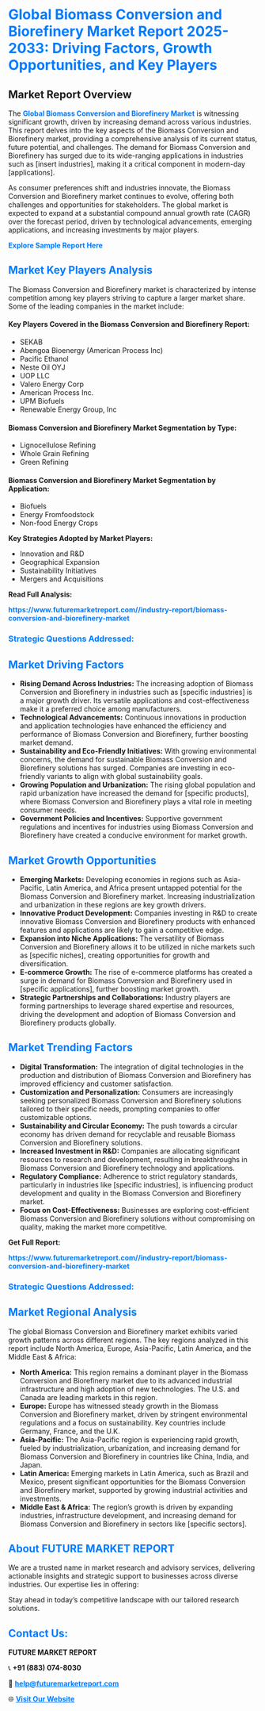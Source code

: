 <h1 style="color: #007BFF;">Global Biomass Conversion and Biorefinery Market Report 2025-2033: Driving Factors, Growth Opportunities, and Key Players</h1>

<section id="overview">
<h2>Market Report Overview</h2>
<p>The <a href="https://www.futuremarketreport.com//industry-report/biomass-conversion-and-biorefinery-market" style="color: #007BFF; text-decoration: none;"><strong>Global Biomass Conversion and Biorefinery Market</strong></a> is witnessing significant growth, driven by increasing demand across various industries. This report delves into the key aspects of the Biomass Conversion and Biorefinery market, providing a comprehensive analysis of its current status, future potential, and challenges. The demand for Biomass Conversion and Biorefinery has surged due to its wide-ranging applications in industries such as [insert industries], making it a critical component in modern-day [applications].</p>
<p>As consumer preferences shift and industries innovate, the Biomass Conversion and Biorefinery market continues to evolve, offering both challenges and opportunities for stakeholders. The global market is expected to expand at a substantial compound annual growth rate (CAGR) over the forecast period, driven by technological advancements, emerging applications, and increasing investments by major players.</p>
</section>

<section id="overview">
<p><a href="https://www.futuremarketreport.com//request-sample/reportId=59231" style="color: #007BFF; text-decoration: none;"><strong>Explore Sample Report Here</strong></a></p>
</section>

<section id="key-players">
<h2 style="color: #007BFF;">Market Key Players Analysis</h2>
<p>The Biomass Conversion and Biorefinery market is characterized by intense competition among key players striving to capture a larger market share. Some of the leading companies in the market include:</p>
<h4>Key Players Covered in the Biomass Conversion and Biorefinery Report:</h4>
<ul><li>SEKAB</li><li>Abengoa Bioenergy (American Process Inc)</li><li>Pacific Ethanol</li><li>Neste Oil OYJ</li><li>UOP LLC</li><li>Valero Energy Corp</li><li>American Process Inc.</li><li>UPM Biofuels</li><li>Renewable Energy Group, Inc</li></ul>
<h4>Biomass Conversion and Biorefinery Market Segmentation by Type:</h4>
<ul><li>Lignocellulose Refining</li><li>Whole Grain Refining</li><li>Green Refining</li></ul>

<h4>Biomass Conversion and Biorefinery Market Segmentation by Application:</h4>
<ul><li>Biofuels</li><li>Energy Fromfoodstock</li><li>Non-food Energy Crops</li></ul>
<p><strong>Key Strategies Adopted by Market Players:</strong></p>
<ul>
<li>Innovation and R&D</li>
<li>Geographical Expansion</li>
<li>Sustainability Initiatives</li>
<li>Mergers and Acquisitions</li>
</ul>
</section>

<section>
<p><strong>Read Full Analysis: </strong></p><a href="https://www.futuremarketreport.com//industry-report/biomass-conversion-and-biorefinery-market" style="color: #007BFF; text-decoration: none;"><strong>https://www.futuremarketreport.com//industry-report/biomass-conversion-and-biorefinery-market</strong></a>
<h3 style="color: #007BFF;">Strategic Questions Addressed:</h3>
</section>

<section id="driving-factors">
<h2 style="color: #007BFF;">Market Driving Factors</h2>
<ul>
<li><strong>Rising Demand Across Industries:</strong> The increasing adoption of Biomass Conversion and Biorefinery in industries such as [specific industries] is a major growth driver. Its versatile applications and cost-effectiveness make it a preferred choice among manufacturers.</li>
<li><strong>Technological Advancements:</strong> Continuous innovations in production and application technologies have enhanced the efficiency and performance of Biomass Conversion and Biorefinery, further boosting market demand.</li>
<li><strong>Sustainability and Eco-Friendly Initiatives:</strong> With growing environmental concerns, the demand for sustainable Biomass Conversion and Biorefinery solutions has surged. Companies are investing in eco-friendly variants to align with global sustainability goals.</li>
<li><strong>Growing Population and Urbanization:</strong> The rising global population and rapid urbanization have increased the demand for [specific products], where Biomass Conversion and Biorefinery plays a vital role in meeting consumer needs.</li>
<li><strong>Government Policies and Incentives:</strong> Supportive government regulations and incentives for industries using Biomass Conversion and Biorefinery have created a conducive environment for market growth.</li>
</ul>
</section>

<section id="growth-opportunities">
<h2 style="color: #007BFF;">Market Growth Opportunities</h2>
<ul>
<li><strong>Emerging Markets:</strong> Developing economies in regions such as Asia-Pacific, Latin America, and Africa present untapped potential for the Biomass Conversion and Biorefinery market. Increasing industrialization and urbanization in these regions are key growth drivers.</li>
<li><strong>Innovative Product Development:</strong> Companies investing in R&D to create innovative Biomass Conversion and Biorefinery products with enhanced features and applications are likely to gain a competitive edge.</li>
<li><strong>Expansion into Niche Applications:</strong> The versatility of Biomass Conversion and Biorefinery allows it to be utilized in niche markets such as [specific niches], creating opportunities for growth and diversification.</li>
<li><strong>E-commerce Growth:</strong> The rise of e-commerce platforms has created a surge in demand for Biomass Conversion and Biorefinery used in [specific applications], further boosting market growth.</li>
<li><strong>Strategic Partnerships and Collaborations:</strong> Industry players are forming partnerships to leverage shared expertise and resources, driving the development and adoption of Biomass Conversion and Biorefinery products globally.</li>
</ul>
</section>

<section id="trending-factors">
<h2 style="color: #007BFF;">Market Trending Factors</h2>
<ul>
<li><strong>Digital Transformation:</strong> The integration of digital technologies in the production and distribution of Biomass Conversion and Biorefinery has improved efficiency and customer satisfaction.</li>
<li><strong>Customization and Personalization:</strong> Consumers are increasingly seeking personalized Biomass Conversion and Biorefinery solutions tailored to their specific needs, prompting companies to offer customizable options.</li>
<li><strong>Sustainability and Circular Economy:</strong> The push towards a circular economy has driven demand for recyclable and reusable Biomass Conversion and Biorefinery solutions.</li>
<li><strong>Increased Investment in R&D:</strong> Companies are allocating significant resources to research and development, resulting in breakthroughs in Biomass Conversion and Biorefinery technology and applications.</li>
<li><strong>Regulatory Compliance:</strong> Adherence to strict regulatory standards, particularly in industries like [specific industries], is influencing product development and quality in the Biomass Conversion and Biorefinery market.</li>
<li><strong>Focus on Cost-Effectiveness:</strong> Businesses are exploring cost-efficient Biomass Conversion and Biorefinery solutions without compromising on quality, making the market more competitive.</li>
</ul>
</section>

<section>
<p><strong>Get Full Report: </strong></p><a href="https://www.futuremarketreport.com//industry-report/biomass-conversion-and-biorefinery-market" style="color: #007BFF; text-decoration: none;"><strong>https://www.futuremarketreport.com//industry-report/biomass-conversion-and-biorefinery-market</strong></a>
<h3 style="color: #007BFF;">Strategic Questions Addressed:</h3>
</section>


<section id="regional-analysis">
<h2 style="color: #007BFF;">Market Regional Analysis</h2>
<p>The global Biomass Conversion and Biorefinery market exhibits varied growth patterns across different regions. The key regions analyzed in this report include North America, Europe, Asia-Pacific, Latin America, and the Middle East & Africa:</p>
<ul>
<li><strong>North America:</strong> This region remains a dominant player in the Biomass Conversion and Biorefinery market due to its advanced industrial infrastructure and high adoption of new technologies. The U.S. and Canada are leading markets in this region.</li>
<li><strong>Europe:</strong> Europe has witnessed steady growth in the Biomass Conversion and Biorefinery market, driven by stringent environmental regulations and a focus on sustainability. Key countries include Germany, France, and the U.K.</li>
<li><strong>Asia-Pacific:</strong> The Asia-Pacific region is experiencing rapid growth, fueled by industrialization, urbanization, and increasing demand for Biomass Conversion and Biorefinery in countries like China, India, and Japan.</li>
<li><strong>Latin America:</strong> Emerging markets in Latin America, such as Brazil and Mexico, present significant opportunities for the Biomass Conversion and Biorefinery market, supported by growing industrial activities and investments.</li>
<li><strong>Middle East & Africa:</strong> The region’s growth is driven by expanding industries, infrastructure development, and increasing demand for Biomass Conversion and Biorefinery in sectors like [specific sectors].</li>
</ul>
</section>

<footer>
<h2 style="color: #007BFF;">About FUTURE MARKET REPORT</h2>
<p>We are a trusted name in market research and advisory services, delivering actionable insights and strategic support to businesses across diverse industries. Our expertise lies in offering:</p>

<p>Stay ahead in today’s competitive landscape with our tailored research solutions.</p>

<h2 style="color: #007BFF;">Contact Us:</h2>
<p><strong>FUTURE MARKET REPORT</strong></p>
<p>📞 <strong>+91 (883) 074-8030</strong></p>
<p>📧 <strong><a href="mailto:help@futuremarketreport.com" style="color: #007BFF;">help@futuremarketreport.com</a></strong></p>
<p>🌐 <strong><a href="https://www.futuremarketreport.com/" style="color: #007BFF;">Visit Our Website</a></strong></p>
</footer>